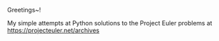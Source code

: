 Greetings~!

My simple attempts at Python solutions to the Project Euler problems at https://projecteuler.net/archives
